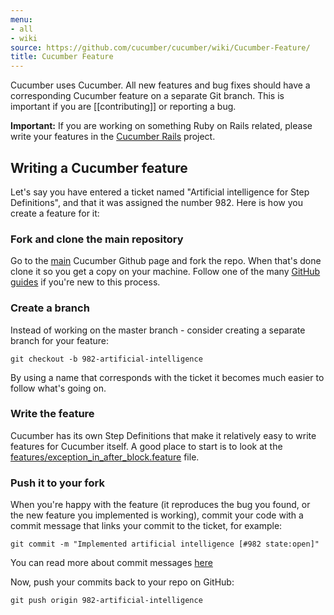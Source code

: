 ```yaml
---
menu:
- all
- wiki
source: https://github.com/cucumber/cucumber/wiki/Cucumber-Feature/
title: Cucumber Feature
---
```


Cucumber uses Cucumber. All new features and bug fixes should have a corresponding Cucumber feature on a separate Git branch. This is important if you are \[\[contributing]] or reporting a bug.

**Important:** If you are working on something Ruby on Rails related, please write your features in the [Cucumber Rails](http://github.com/cucumber/cucumber-rails) project.

## Writing a Cucumber feature

Let's say you have entered a ticket named "Artificial intelligence for Step Definitions", and that it was assigned the number 982. Here is how you create a feature for it:

### Fork and clone the main repository

Go to the [main](http://github.com/cucumber/cucumber) Cucumber Github page and fork the repo. When that's done clone it so you get a copy on your machine. Follow one of the many [GitHub guides](http://github.com/guides) if you're new to this process.

### Create a branch

Instead of working on the master branch - consider creating a separate branch for your feature:

```
git checkout -b 982-artificial-intelligence
```

By using a name that corresponds with the ticket it becomes much easier to follow what's going on.

### Write the feature

Cucumber has its own Step Definitions that make it relatively easy to write features for Cucumber itself. A good place to start is to look at the [features/exception_in_after_block.feature](https://github.com/cucumber/cucumber/blob/master/features/docs/exception_in_after_hook.feature) file.

### Push it to your fork

When you're happy with the feature (it reproduces the bug you found, or the new feature you implemented is working), commit your code with a commit message that links your commit to the ticket, for example:

```
git commit -m "Implemented artificial intelligence [#982 state:open]"
```

You can read more about commit messages [here](https://web.archive.org/web/20080415045655/http://hoth.entp.com/2008/4/11/github-and-lighthouse-sitting-in-a-tree)

Now, push your commits back to your repo on GitHub:

```
git push origin 982-artificial-intelligence
```
